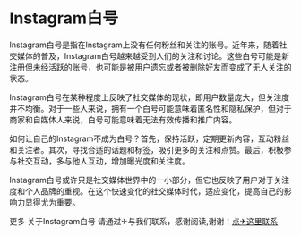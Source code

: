 # Instagram白号

Instagram白号是指在Instagram上没有任何粉丝和关注的账号。近年来，随着社交媒体的普及，Instagram白号越来越受到人们的关注和讨论。这些白号可能是新注册但未经活跃的账号，也可能是被用户遗忘或者被删除好友而变成了无人关注的状态。

Instagram白号在某种程度上反映了社交媒体的现状，即用户数量庞大，但关注度并不均衡。对于一些人来说，拥有一个白号可能意味着匿名性和隐私保护，但对于商家和自媒体人来说，白号可能意味着无法有效传播和推广内容。

如何让自己的Instagram不成为白号？首先，保持活跃，定期更新内容，互动粉丝和关注者。其次，寻找合适的话题和标签，吸引更多的关注和点赞。最后，积极参与社交互动，多与他人互动，增加曝光度和关注度。

Instagram白号或许只是社交媒体世界中的一小部分，但它也反映了用户对于关注度和个人品牌的重视。在这个快速变化的社交媒体时代，适应变化，提高自己的影响力显得尤为重要。

更多 关于Instagram白号 请通过✈与我们联系，感谢阅读,谢谢！[点✈这里联系](https://jiema.k02.cc)